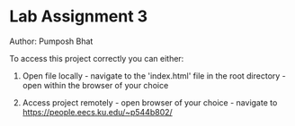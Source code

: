 # Lab Assignment 3
Author: Pumposh Bhat

To access this project correctly you can either:

  1) Open file locally
    - navigate to the 'index.html' file in the root directory
    - open within the browser of your choice

  2) Access project remotely
    - open browser of your choice
    - navigate to https://people.eecs.ku.edu/~p544b802/
